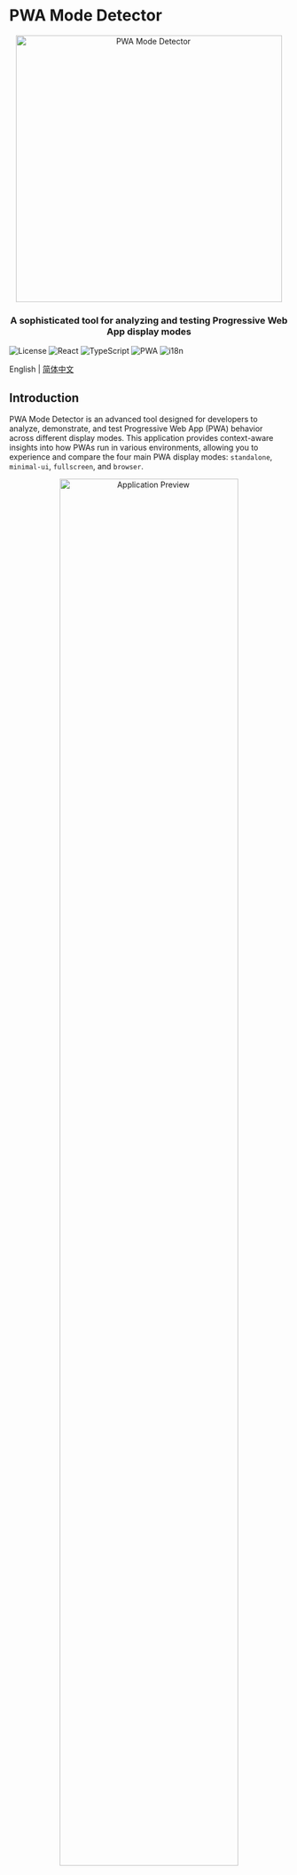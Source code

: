 # PWA Mode Detector

<div align="center">
  <img src="pwa-mode-detector-banner.png" alt="PWA Mode Detector" width="480">
  <h3>A sophisticated tool for analyzing and testing Progressive Web App display modes</h3>
</div>

![License](https://img.shields.io/badge/license-MIT-blue.svg)
![React](https://img.shields.io/badge/React-v18-blue)
![TypeScript](https://img.shields.io/badge/TypeScript-v5-blue)
![PWA](https://img.shields.io/badge/PWA-ready-brightgreen)
![i18n](https://img.shields.io/badge/i18n-8_languages-orange)

English | [简体中文](./README.zh.md)

## Introduction

PWA Mode Detector is an advanced tool designed for developers to analyze, demonstrate, and test Progressive Web App (PWA) behavior across different display modes. This application provides context-aware insights into how PWAs run in various environments, allowing you to experience and compare the four main PWA display modes: `standalone`, `minimal-ui`, `fullscreen`, and `browser`.

<div align="center">
  <img src="screenshots/preview.png" alt="Application Preview" width="80%">
</div>

## Key Features

- ✅ **Real-time Mode Detection**: Instantly identifies and monitors the current PWA running mode
- ✅ **Intelligent Context Analysis**: Provides detailed insights about the PWA running environment
- ✅ **Multi-mode Installation Testing**: Test installation and behavior of all four PWA display modes
- ✅ **Independent Scope Installation**: Each mode can be installed as a separate PWA simultaneously
- ✅ **Dynamic Manifest Management**: Automatically serves appropriate manifests based on user context
- ✅ **Granular Installability Analysis**: Determines exactly why a PWA is or isn't installable
- ✅ **User Agent and Browser Intelligence**: Shows detailed environment information
- ✅ **Multi-language Support**: Available in 8 languages with automatic detection
- ✅ **Responsive UI**: Works seamlessly across mobile, tablet, and desktop devices

## PWA APIs Used

The app leverages multiple Progressive Web App APIs and features:

| API/Feature | Description | Code Example |
|-------------|-------------|--------------|
| **Web App Manifest** | JSON file that controls how the app appears when installed | [App.tsx L106-119](https://github.com/dexteryy/pwa-mode-detector/blob/main/client/src/App.tsx#L106-L119) |
| **Dynamic Manifest Management** | Dynamically swaps manifest.json based on user context | [App.tsx L160-170](https://github.com/dexteryy/pwa-mode-detector/blob/main/client/src/App.tsx#L160-L170) |
| **Display Mode Media Queries** | Detects the current display mode | [usePwaDetection.ts L103](https://github.com/dexteryy/pwa-mode-detector/blob/main/client/src/hooks/usePwaDetection.ts#L103) |
| **iOS Standalone Detection** | Detects if an iOS PWA is running in standalone mode | [usePwaDetection.ts L106-108](https://github.com/dexteryy/pwa-mode-detector/blob/main/client/src/hooks/usePwaDetection.ts#L106-L108) |
| **beforeinstallprompt Event** | Triggers when a PWA is installable | [usePwaDetection.ts L220-237](https://github.com/dexteryy/pwa-mode-detector/blob/main/client/src/hooks/usePwaDetection.ts#L220-L237) |
| **appinstalled Event** | Detects when a PWA has been installed | [usePwaDetection.ts L241-258](https://github.com/dexteryy/pwa-mode-detector/blob/main/client/src/hooks/usePwaDetection.ts#L241-L258) |
| **Installation Prompt** | Prompts the user to install the PWA | [usePwaDetection.ts L314-348](https://github.com/dexteryy/pwa-mode-detector/blob/main/client/src/hooks/usePwaDetection.ts#L314-L348) |
| **getInstalledRelatedApps()** | Detects if the application is already installed | [usePwaDetection.ts L183-190](https://github.com/dexteryy/pwa-mode-detector/blob/main/client/src/hooks/usePwaDetection.ts#L183-L190) |
| **Display Mode Detection** | Comprehensive logic to detect current PWA mode | [usePwaDetection.ts L174-179](https://github.com/dexteryy/pwa-mode-detector/blob/main/client/src/hooks/usePwaDetection.ts#L174-L179) |
| **Dynamic Link Element Management** | Manipulates manifest link elements in the DOM | [App.tsx L85-89](https://github.com/dexteryy/pwa-mode-detector/blob/main/client/src/App.tsx#L85-L89) |
| **Visibility Change Detection** | Monitors app visibility to update PWA state | [usePwaDetection.ts L279-290](https://github.com/dexteryy/pwa-mode-detector/blob/main/client/src/hooks/usePwaDetection.ts#L279-L290) |

## How It Works

The application implements several advanced techniques:

1. **Dynamic Manifest Interception**: The server intercepts requests to different paths and serves the appropriate manifest.json file based on the requested display mode.

2. **Context-Aware PWA Detection**: The app uses multiple detection methods including:
   - `window.matchMedia('(display-mode: standalone)')` to detect current display mode
   - `navigator.getInstalledRelatedApps()` API where available
   - `BeforeInstallPromptEvent` to detect installation capability
   - iOS standalone mode detection via `navigator.standalone`

3. **Intelligent Installation Status Analysis**: The application uses a sophisticated algorithm to determine the exact reason why a PWA might not be installable:
   - Already running as a PWA
   - Browser doesn't support PWA installation
   - Manifest uses `display: browser` mode
   - Already installed but running in browser mode

4. **Manifest Scope Isolation**: Each display mode operates under its own scope (`/standalone`, `/minimal-ui`, etc.), allowing multiple installations of the same app with different display modes.

5. **Advanced Event Monitoring**: The app monitors display mode changes, visibility changes, and installation events to provide real-time updates without page refreshes.

6. **Internationalization with Term Linking**: Uses i18next with a custom system to automatically add reference links to key technical terms for educational purposes.

## Getting Started

### Local Setup

1. Clone the repository
   ```bash
   git clone https://github.com/yourusername/pwa-mode-detector.git
   cd pwa-mode-detector
   ```

2. Install dependencies
   ```bash
   npm install
   ```

3. Start the development server
   ```bash
   npm run dev
   ```

4. Open `http://localhost:5000` in your browser

### Build for Production

```bash
npm run build
```

The generated files will be in the `dist` directory.

## Tech Stack

- **Frontend**: React 18 with TypeScript
- **State Management**: React Hooks + Context API
- **Build System**: Vite with HMR (Hot Module Replacement)
- **Styling**: Tailwind CSS with theme customization + shadcn/ui components
- **Routing**: wouter (lightweight React router)
- **API Client**: TanStack Query (React Query v5)
- **Backend**: Express.js server with dynamic manifest management
- **Internationalization**: i18next with language auto-detection
- **PWA Features**: Web App Manifest, installability detection, display mode media queries
- **Development Tools**: TypeScript, ESLint, Prettier

## Multi-language Support

The application supports 8 languages with automatic browser language detection:

- English (en)
- Simplified Chinese (zh)
- Traditional Chinese (zh-TW)
- Japanese (ja)
- Korean (ko)
- German (de)
- French (fr)
- Spanish (es)
- Portuguese (pt)

## Contributing

Contributions are welcome! Please read the [contributing guidelines](CONTRIBUTING.md) to get started.

## License

This project is licensed under the MIT License - see the [LICENSE](LICENSE) file for details.

## Contact

For questions or suggestions, please contact us through:

- Submit a [GitHub issue](https://github.com/yourusername/pwa-mode-detector/issues)
- Send an email to [your-email@example.com](mailto:your-email@example.com)

---

<div align="center">
  <p>If this project helped you, please consider giving it a ⭐️</p>
  <p>Made with ❤️ for the PWA community</p>
</div>